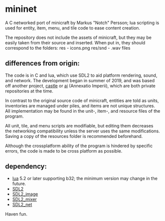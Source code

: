 # mininet
A C networked port of minicraft by Markus "Notch" Persson; lua scripting is used for entity, item, menu, and tile code to ease content creation.

The repository does not include the assets of minicraft, but they may be easily taken from their source and inserted. When put in, they should correspond to the folders:
 res - icons.png
 res/snd - .wav files

## differences from origin:

The code is in C and lua, which use SDL2 to aid platform rendering, sound, and network. The development began in summer of 2019, and was based off another project, [castle]() or [ai]() (Annexatio Imperii), which are both private repositories at the time.

In contrast to the original source code of minicraft, entities are told as units, inventories are managed under piles, and items are not unique structures. All implementation may be found in the unit-, item-, and resource files of the program. 

All unit, tile, and menu scripts are modifiable, but editing them decreases the networking compatibility unless the server uses the same modifications. Saving a copy of the resources folder is recommended beforehand.

Although the crossplatform ability of the program is hindered by specific errors, the code is made to be cross platform as possible.

## dependency:
- [lua](https://www.lua.org/) 5.2 or later supporting b32; the minimum version may change in the future.
- [SDL2](https://www.libsdl.org/download-2.0.php)
- [SDL2_image](https://www.libsdl.org/projects/SDL_image/)
- [SDL2_mixer](https://www.libsdl.org/projects/SDL_mixer/)
- [SDL2_net](https://www.libsdl.org/projects/SDL_net/)

Haven fun.
